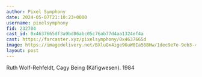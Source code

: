 ```yaml
---
author: Pixel Symphony
date: 2024-05-07T21:10:23+0000
username: pixelsymphony
fid: 232704
cast_id: 0x4637665df3a9bd86abc05c76ab77d4aa1324ef4a
cast: https://farcaster.xyz/pixelsymphony/0x4637665d
image: https://imagedelivery.net/BXluQx4ige9GuW0Ia56BHw/1dec9e7e-9eb3-447d-530b-27e0a4b45e00/original
layout: post
---
```


Ruth Wolf-Rehfeldt, Cagy Being (Käfigwesen). 1984

<img src='https://imagedelivery.net/BXluQx4ige9GuW0Ia56BHw/1dec9e7e-9eb3-447d-530b-27e0a4b45e00/original' alt='' referrerpolicy='no-referrer'/>
